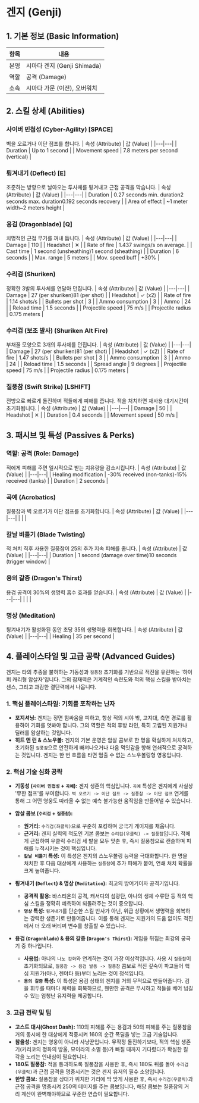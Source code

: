 # 겐지 (Genji)

## 1. 기본 정보 (Basic Information)

| 항목 | 내용                         |
| ---- | ---------------------------- |
| 본명 | 시마다 겐지 (Genji Shimada)  |
| 역할 | 공격 (Damage)                |
| 소속 | 시마다 가문 (이전), 오버워치 |

## 2. 스킬 상세 (Abilities)

### 사이버 민첩성 (Cyber-Agility) [SPACE]

벽을 오르거나 이단 점프를 합니다.
| 속성 (Attribute) | 값 (Value) |
|---|---|
| Duration | Up to 1 second |
| Movement speed | 7.8 meters per second (vertical) |

### 튕겨내기 (Deflect) [E]

조준하는 방향으로 날아오는 투사체를 튕겨내고 근접 공격을 막습니다.
| 속성 (Attribute) | 값 (Value) |
|---|---|
| Duration | 0.27 seconds min. duration2 seconds max. duration0.192 seconds recovery |
| Area of effect | ~1 meter width~2 meters height |

### 용검 (Dragonblade) [Q]

치명적인 근접 무기를 꺼내 듭니다.
| 속성 (Attribute) | 값 (Value) |
|---|---|
| Damage | 110 |
| Headshot | ✕ |
| Rate of fire | 1.437 swings/s on average. |
| Cast time | 1 second (unsheathing)1 second (sheathing) |
| Duration | 6 seconds |
| Max. range | 5 meters |
| Mov. speed buff | +30% |

### 수리검 (Shuriken)

정확한 3발의 투사체를 연달아 던집니다.
| 속성 (Attribute) | 값 (Value) |
|---|---|
| Damage | 27 (per shuriken)81 (per shot) |
| Headshot | ✓ (x2) |
| Rate of fire | 1.14 shots/s |
| Bullets per shot | 3 |
| Ammo consumption | 3 |
| Ammo | 24 |
| Reload time | 1.5 seconds |
| Projectile speed | 75 m/s |
| Projectile radius | 0.175 meters |

### 수리검 (보조 발사) (Shuriken Alt Fire)

부채꼴 모양으로 3개의 투사체를 던집니다.
| 속성 (Attribute) | 값 (Value) |
|---|---|
| Damage | 27 (per shuriken)81 (per shot) |
| Headshot | ✓ (x2) |
| Rate of fire | 1.47 shots/s |
| Bullets per shot | 3 |
| Ammo consumption | 3 |
| Ammo | 24 |
| Reload time | 1.5 seconds |
| Spread angle | 9 degrees |
| Projectile speed | 75 m/s |
| Projectile radius | 0.175 meters |

### 질풍참 (Swift Strike) [LSHIFT]

전방으로 빠르게 돌진하며 적들에게 피해를 줍니다. 적을 처치하면 재사용 대기시간이 초기화됩니다.
| 속성 (Attribute) | 값 (Value) |
|---|---|
| Damage | 50 |
| Headshot | ✕ |
| Duration | 0.4 seconds |
| Movement speed | 50 m/s |

## 3. 패시브 및 특성 (Passives & Perks)

### 역할: 공격 (Role: Damage)

적에게 피해를 주면 일시적으로 받는 치유량을 감소시킵니다.
| 속성 (Attribute) | 값 (Value) |
|---|---|
| Healing modification | -30% received (non-tanks)-15% received (tanks) |
| Duration | 2 seconds |

### 곡예 (Acrobatics)

질풍참과 벽 오르기가 이단 점프를 초기화합니다.
| 속성 (Attribute) | 값 (Value) |
|---|---|
| | |

### 칼날 비틀기 (Blade Twisting)

적 처치 직후 사용한 질풍참이 25의 추가 지속 피해를 줍니다.
| 속성 (Attribute) | 값 (Value) |
|---|---|
| Duration | 1 second (damage over time)10 seconds (trigger window) |

### 용의 갈증 (Dragon's Thirst)

용검 공격이 30%의 생명력 흡수 효과를 얻습니다.
| 속성 (Attribute) | 값 (Value) |
|---|---|
| | |

### 명상 (Meditation)

튕겨내기가 활성화된 동안 초당 35의 생명력을 회복합니다.
| 속성 (Attribute) | 값 (Value) |
|---|---|
| Healing | 35 per second |

## 4. 플레이스타일 및 고급 공략 (Advanced Guides)

겐지는 타의 추종을 불허하는 기동성과 `질풍참` 초기화를 기반으로 적진을 유린하는 '하이퍼 캐리형 암살자'입니다. 그의 잠재력은 기계적인 숙련도와 적의 핵심 스킬을 받아치는 센스, 그리고 과감한 결단력에서 나옵니다.

### **1. 핵심 플레이스타일: 기회를 포착하는 닌자**

- **포지셔닝:** 겐지는 정면 힘싸움을 피하고, 항상 적의 시야 밖, 고지대, 측면 경로를 활용하여 기회를 엿봐야 합니다. 그의 역할은 적의 후방 라인, 특히 고립된 지원가나 딜러를 암살하는 것입니다.
- **히트 앤 런 & 스노우볼:** 겐지의 기본 운영은 암살 콤보로 한 명을 확실하게 처치하고, 초기화된 `질풍참`으로 안전하게 빠져나오거나 다음 먹잇감을 향해 연쇄적으로 공격하는 것입니다. 겐지는 한 번 흐름을 타면 멈출 수 없는 스노우볼링형 영웅입니다.

### **2. 핵심 기술 심화 공략**

- **기동성 (`사이버 민첩성` + `곡예`):** 겐지 생존의 핵심입니다. `곡예` 특성은 겐지에게 사실상 '무한 점프'를 부여합니다. `벽 오르기 -> 이단 점프 -> 질풍참 -> 이단 점프` 연계를 통해 그 어떤 영웅도 따라올 수 없는 예측 불가능한 움직임을 만들어낼 수 있습니다.

- **암살 콤보 (`수리검` + `질풍참`):**

  - **원거리:** `수리검(좌클릭)`으로 꾸준히 포킹하며 궁극기 게이지를 채웁니다.
  - **근거리:** 겐지 실력의 척도인 기본 콤보는 `수리검(우클릭) -> 질풍참`입니다. 적에게 근접하여 우클릭 수리검 세 발을 모두 맞춘 후, 즉시 질풍참으로 캔슬하며 피해를 누적시키는 것이 핵심입니다.
  - **`칼날 비틀기` 특성:** 이 특성은 겐지의 스노우볼링 능력을 극대화합니다. 한 명을 처치한 후 다음 대상에게 사용하는 `질풍참`에 추가 피해가 붙어, 연쇄 처치 확률을 크게 높여줍니다.

- **튕겨내기 (`Deflect`) & 명상 (`Meditation`):** 최고의 방어기이자 공격기입니다.

  - **공격적 활용:** 바스티온의 공격, 캐서디의 섬광탄, 아나의 생체 수류탄 등 적의 핵심 스킬을 정확히 예측하여 되돌려주는 것이 중요합니다.
  - **`명상` 특성:** `튕겨내기`를 단순한 스킬 반사가 아닌, 위급 상황에서 생명력을 회복하는 강력한 생존기로 만들어줍니다. 이를 통해 겐지는 지원가의 도움 없이도 적진에서 더 오래 버티며 변수를 창출할 수 있습니다.

- **용검 (`Dragonblade`) & 용의 갈증 (`Dragon's Thirst`):** 게임을 뒤집는 최강의 궁극기 중 하나입니다.
  - **사용법:** 아나의 `나노 강화`와 연계하는 것이 가장 이상적입니다. 사용 시 `질풍참`이 초기화되므로, `질풍참 -> 용검 발동 -> 질풍참` 콤보로 적진 깊숙이 파고들어 핵심 지원가(아나, 젠야타 등)부터 노리는 것이 정석입니다.
  - **`용의 갈증` 특성:** 이 특성은 용검 상태의 겐지를 거의 무적으로 만들어줍니다. 검을 휘두를 때마다 체력을 회복하므로, 웬만한 공격은 무시하고 적들을 베어 넘길 수 있는 엄청난 유지력을 제공합니다.

### **3. 고급 전략 및 팁**

- **고스트 대시(Ghost Dash):** 110의 피해를 주는 용검과 50의 피해를 주는 질풍참을 거의 동시에 한 대상에게 적중시켜 160의 순간 폭딜을 넣는 고급 기술입니다.
- **참을성:** 겐지는 영웅이 아니라 사냥꾼입니다. 무작정 돌진하기보다, 적의 핵심 생존기(키리코의 정화의 방울, 모이라의 소멸 등)가 빠질 때까지 기다렸다가 확실한 킬 각을 노리는 인내심이 필요합니다.
- **180도 질풍참:** 적을 통과하도록 질풍참을 사용한 후, 즉시 180도 뒤를 돌아 `수리검(우클릭)`과 근접 공격을 명중시키는 것은 겐지 유저의 필수 소양입니다.
- **한방 콤보:** 질풍참을 상대가 위치한 거리에 딱 맞게 사용한 후, 즉시 `수리검(우클릭)`과 근접 공격을 명중시켜 250의 데미지를 주는 콤보입니다, 해당 콤보는 질풍참의 거리 계산이 완벽해야하므로 꾸준한 연습이 필요합니다.
